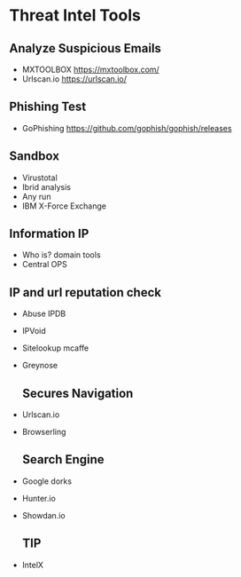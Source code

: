 # Threat Intel Tools


## Analyze Suspicious Emails

- MXTOOLBOX https://mxtoolbox.com/
- Urlscan.io https://urlscan.io/


## Phishing Test
 - GoPhishing https://github.com/gophish/gophish/releases


## Sandbox
 - Virustotal
 - Ibrid analysis
 - Any run
 - IBM X-Force Exchange

## Information IP
 - Who is? domain tools
 - Central OPS


## IP and url reputation check
 - Abuse IPDB
 - IPVoid
 - Sitelookup mcaffe
 - Greynose


   ## Secures Navigation

- Urlscan.io
- Browserling

     ## Search Engine
- Google dorks
- Hunter.io
- Showdan.io

     ## TIP
- IntelX
  
